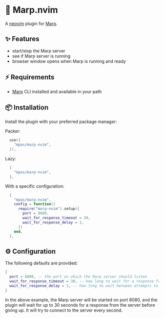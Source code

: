# 🔌 Marp.nvim
A [neovim](https://neovim.io/) plugin for [Marp](https://marp.app/).

## ✨ Features
- start/stop the Marp server
- see if Marp server is running
- browser window opens when Marp is running and ready

## ⚡️ Requirements

- [Marp](https://marp.app/) CLI installed and available in your path
## 📦 Installation

Install the plugin with your preferred package manager:

Packer:
```lua
  use({
    "mpas/marp-nvim",
  }),
```

Lazy:
```lua
  {
    "mpas/marp-nvim",
  },
```

With a specific configuration:
```lua
  {
    "mpas/marp-nvim",
    config = function()
      require("marp-nvim").setup({
        port = 8080,
        wait_for_response_timeout = 30,
        wait_for_response_delay = 1,
      })
    end,
  },
```


## ⚙️ Configuration

The following defaults are provided:

```lua
{
  port = 8080, -- the port on which the Marp server should listen
  wait_for_response_timeout = 30, -- how long to wait for a response from the server before giving up
  wait_for_response_delay = 1, -- how long to wait between attempts to connect to the server
}
```

In the above example, the Marp server will be started on port 8080, and the plugin will wait for up to 30 seconds for a response from the server before giving up. It will try to connect to the server every second.
